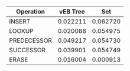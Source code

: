 | Operation | vEB Tree | Set |  
| -------- | -------- | --- |  
 | INSERT | 0.022211 | 0.062720 |  
 | LOOKUP | 0.020088 | 0.054975 |  
 | PREDECESSOR | 0.049217 | 0.054730 |  
 | SUCCESSOR | 0.039901 | 0.054749 |  
 | ERASE | 0.016004 | 0.000913 |  
